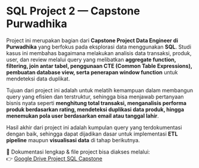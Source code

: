 # SQL Project 2 — Capstone Purwadhika  

Project ini merupakan bagian dari **Capstone Project Data Engineer di Purwadhika** yang berfokus pada eksplorasi data menggunakan **SQL**. Studi kasus ini membahas bagaimana melakukan analisis data transaksi, produk, user, dan review melalui query yang melibatkan **aggregate function, filtering, join antar tabel, penggunaan CTE (Common Table Expressions), pembuatan database view, serta penerapan window function** untuk mendeteksi data duplikat.  

Tujuan dari project ini adalah untuk melatih kemampuan dalam membangun query yang efisien dan terstruktur, sehingga bisa menjawab pertanyaan bisnis nyata seperti **menghitung total transaksi, menganalisis performa produk berdasarkan rating, mendeteksi duplikasi data produk, hingga menemukan pola user berdasarkan email atau tanggal lahir**.  

Hasil akhir dari project ini adalah kumpulan query yang terdokumentasi dengan baik, sehingga dapat dijadikan dasar untuk implementasi **ETL pipeline** maupun **visualisasi data** di tahap berikutnya.  

📂 Dokumentasi lengkap & file project bisa diakses melalui:  
👉 [Google Drive Project SQL Capstone](https://drive.google.com/drive/folders/1jbq8w5T_DyiR2mW-pH1Qfv3kB7LEBIuC?usp=sharing)
